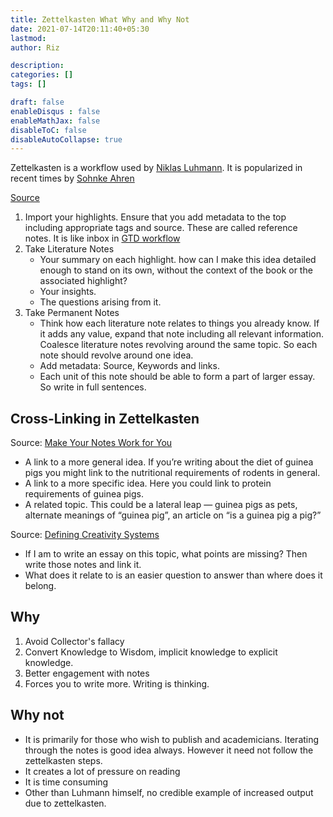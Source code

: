 ```yaml
---
title: Zettelkasten What Why and Why Not
date: 2021-07-14T20:11:40+05:30
lastmod: 
author: Riz

description: 
categories: []
tags: []

draft: false
enableDisqus : false
enableMathJax: false
disableToC: false
disableAutoCollapse: true
---
```


Zettelkasten is a workflow used by [Niklas Luhmann][1]. It is popularized in recent times by [Sohnke Ahren][2]

[Source][4]

1. Import your highlights. Ensure that you add metadata to the top including appropriate tags and source. These are called reference notes. It is like inbox in [GTD workflow][3]
2. Take Literature Notes
      - Your summary on each highlight. how can I make this idea detailed enough to stand on its own, without the context of the book or the associated highlight?
      - Your insights.
      - The questions arising from it.
3. Take Permanent Notes
      - Think how each literature note relates to things you already know. If it adds any value, expand that note including all relevant information. Coalesce literature notes revolving around the same topic. So each note should revolve around one idea.
      - Add metadata: Source, Keywords and links. 
      - Each unit of this note should be able to form a part of larger essay. So write in full sentences.

## Cross-Linking in Zettelkasten

Source: [Make Your Notes Work for You][5]

- A link to a more general idea. If you’re writing about the diet of guinea pigs you might link to the nutritional requirements of rodents in general.
- A link to a more specific idea. Here you could link to protein requirements of guinea pigs.
- A related topic. This could be a lateral leap — guinea pigs as pets, alternate meanings of “guinea pig”, an article on “is a guinea pig a pig?”

Source: [Defining Creativity Systems][6]

- If I am to write an essay on this topic, what points are missing? Then write those notes and link it.
- What does it relate to is an easier question to answer than where does it belong.


## Why

1. Avoid Collector's fallacy
2. Convert Knowledge to Wisdom, implicit knowledge to explicit knowledge.
3. Better engagement with notes
4. Forces you to write more. Writing is thinking.

## Why not

- It is primarily for those who wish to publish and academicians. Iterating through the notes is good idea always. However it need not follow the zettelkasten steps.
- It creates a lot of pressure on reading
- It is time consuming
- Other than Luhmann himself, no credible example of increased output due to zettelkasten.

[1]: https://en.wikipedia.org/wiki/Niklas_Luhmann
[2]: https://twitter.com/soenke_ahrens?lang=en
[3]: https://todoist.com/productivity-methods/getting-things-done
[4]: https://youtu.be/ljyo_WAJevQ?t=73
[5]: https://philhoutz.medium.com/make-your-notes-work-for-you-the-secret-sauce-of-zettelkasten-cb901a3cce00
[6]: http://evantravers.com/articles/2021/03/08/defining-creativity-systems/